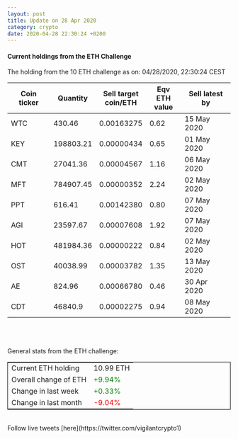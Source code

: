 ```yaml
---
layout: post
title: Update on 28 Apr 2020
category: crypto
date: 2020-04-28 22:30:24 +0200
---
```




#### Current holdings from the ETH Challenge

The holding from the 10 ETH challenge as on: 04/28/2020, 22:30:24 CEST

|Coin ticker|Quantity|Sell target<br>coin/ETH|Eqv ETH<br>value|Sell latest by|
|-----------|--------|-----------|-----------|--------------|
WTC|430.46|  0.00163275|0.62|15 May 2020|
KEY|198803.21|  0.00000434|0.65|01 May 2020|
CMT|27041.36|  0.00004567|1.16|06 May 2020|
MFT|784907.45|  0.00000352|2.24|02 May 2020|
PPT|616.41|  0.00142380|0.80|07 May 2020|
AGI|23597.67|  0.00007608|1.92|07 May 2020|
HOT|481984.36|  0.00000222|0.84|02 May 2020|
OST|40038.99|  0.00003782|1.35|13 May 2020|
AE|824.96|  0.00066780|0.46|30 Apr 2020|
CDT|46840.9|  0.00002275|0.94|08 May 2020|

<br>
<br>
<br>
General stats from the ETH challenge:

<table style="border:1px solid black;margin-left:auto;margin-right:auto;">
	<tbody>
	<tr>
		<td>Current ETH holding</td>
		<td>     10.99 ETH</td>
	</tr>
	<tr>
		<td>Overall change of ETH</td>
		<td><font color="green">+9.94%</font></td>
	</tr>
	<tr>
		<td>Change in last week</td>
		<td><font color="green">+0.33%</font></td>
	</tr>
	<tr>
		<td>Change in last month</td>
		<td><font color="red">-9.04%</font></td>
	</tr>
	</tbody>
</table>

<br>
Follow live tweets [here](https://twitter.com/vigilantcrypto1)
<br>
<br>